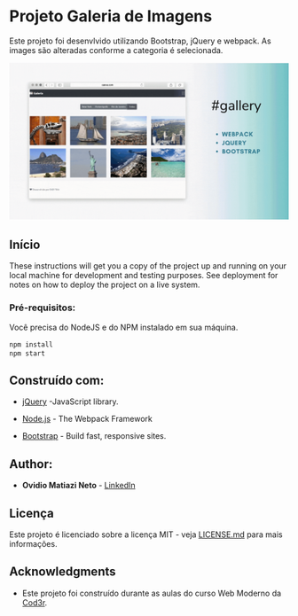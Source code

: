 # Projeto Galeria de Imagens


Este projeto foi desenvlvido utilizando Bootstrap, jQuery e webpack. As images são alteradas conforme a categoria é selecionada.

![Preview](https://github.com/omnweb/image_gallery/blob/master/%23gallery.gif?raw=true)

## Início

These instructions will get you a copy of the project up and running on your local machine for development and testing purposes. See deployment for notes on how to deploy the project on a live system.

### Pré-requisitos:

Você precisa do NodeJS e do NPM instalado em sua máquina.

```
npm install
npm start
```

## Construído com:

* [jQuery](https://jquery.com/) -JavaScript library.
* [Node.js](https://webpack.js.org/) - The Webpack Framework

* [Bootstrap](https://getbootstrap.com/) - Build fast, responsive sites. 

## Author:

* **Ovidio Matiazi Neto** - [LinkedIn](https://www.linkedin.com/in/ovidio-matiazi-neto-38a937130/)


## Licença

Este projeto é licenciado sobre a licença MIT - veja [LICENSE.md](LICENSE.md) para mais informações.

## Acknowledgments

* Este projeto foi construído durante as aulas do curso Web Moderno da [Cod3r](https://github.com/cod3rcursos).

